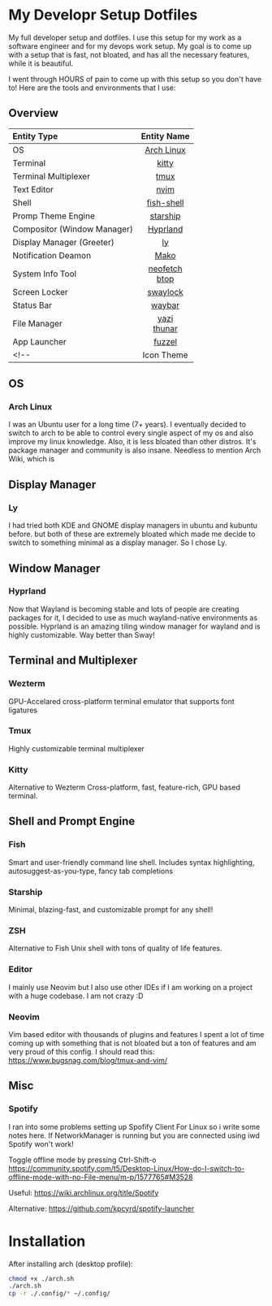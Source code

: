 # My Developr Setup Dotfiles
My full developer setup and dotfiles. I use this setup for my work as a software
engineer and for my devops work setup.
My goal is to come up with a setup that is fast, not bloated, and has all the
necessary features, while it is beautiful.

I went through HOURS of pain to come up with
this setup so you don't have to! Here are the tools and environments that I use:


## Overview

| **Entity Type**     |                                                                **Entity Name**                                                                 |
| :------------------ | :--------------------------------------------------------------------------------------------------------------------------------------------: |
| OS                  |                                                     [Arch Linux](https://archlinux.org/)                                                     |
| Terminal            |                                                  [kitty](https://github.com/kovidgoyal/kitty)                                                  |
| Terminal Multiplexer|                                                  [tmux](https://github.com/tmux/tmux)                                                  |
| Text Editor         |                                                   [nvim](https://github.com/neovim/neovim)                                                     |
| Shell               |                                             [fish-shell](https://github.com/fish-shell/fish-shell)                                             |
| Promp Theme Engine  |                                                [starship](https://github.com/starship/starship)                                                |
| Compositor (Window Manager)      |                                                     [Hyprland](https://github.com/hyprwm/Hyprland)                                                     |
| Display Manager (Greeter)     |                                                     [ly](https://github.com/fairyglade/ly)                                                     |
| Notification Deamon |                                         [Mako](https://github.com/emersion/mako)                                         |
| System Info Tool    |                     [neofetch](https://github.com/dylanaraps/neofetch) </br> [btop](https://github.com/aristocratos/btop)                      |
| Screen Locker       |                                             [swaylock](https://github.com/mortie/swaylock) |
| Status Bar          |                                                  [waybar](https://github.com/Alexays/Waybar)                                                   |
| File Manager        |                          [yazi](https://github.com/sxyazi/yazi) </br> [thunar](https://github.com/xfce-mirror/thunar)                          |
| App Launcher        |                                                   [fuzzel](https://codeberg.org/dnkl/fuzzel)                                                   |
<!-- | Icon Theme          |                                               [Flatery Dark](https://github.com/cbrnix/Flatery)                                                | -->



## OS
### Arch Linux
I was an Ubuntu user for a long time (7+ years).
I eventually decided to switch to arch to be able to control every single aspect of my os and also improve my linux knowledge.
Also, it is less bloated than other distros.
It's package manager and community is also insane.
Needless to mention Arch Wiki, which is 

## Display Manager
### Ly
I had tried both KDE and GNOME display managers in ubuntu and kubuntu before.
but both of these are extremely bloated which made me decide to switch to something
minimal as a display manager. So I chose Ly.

## Window Manager
### Hyprland
Now that Wayland is becoming stable and lots of people are creating packages for it,
I decided to use as much wayland-native environments as possible.
Hyprland is an amazing tiling window manager for wayland and is highly customizable.
Way better than Sway!

## Terminal and Multiplexer
### Wezterm
GPU-Accelared cross-platform terminal emulator that supports font ligatures

### Tmux
Highly customizable terminal multiplexer

### Kitty
Alternative to Wezterm
Cross-platform, fast, feature-rich, GPU based terminal.

## Shell and Prompt Engine
### Fish
Smart and user-friendly command line shell.
Includes syntax highlighting, autosuggest-as-you-type, fancy tab completions

### Starship
Minimal, blazing-fast, and customizable prompt for any shell! 

### ZSH
Alternative to Fish
Unix shell with tons of quality of life features.

### Editor
I mainly use Neovim but I also use other IDEs if I am working on a project with
a huge codebase. I am not crazy :D
### Neovim
Vim based editor with thousands of plugins and features
I spent a lot of time coming up with something that is not bloated but a ton of features and am very proud of this config.
I should read this: https://www.bugsnag.com/blog/tmux-and-vim/

## Misc
### Spotify
I ran into some problems setting up Spofify Client For Linux so i write some notes here.
If NetworkManager is running but you are connected using iwd
Spotify won't work!

Toggle offline mode by pressing Ctrl-Shift-o
https://community.spotify.com/t5/Desktop-Linux/How-do-I-switch-to-offline-mode-with-no-File-menu/m-p/1577765#M3528

Useful:
https://wiki.archlinux.org/title/Spotify

Alternative:
https://github.com/kpcyrd/spotify-launcher


# Installation
After installing arch (desktop profile):


```bash
chmod +x ./arch.sh
./arch.sh
cp -r ./.config/* ~/.config/
```

